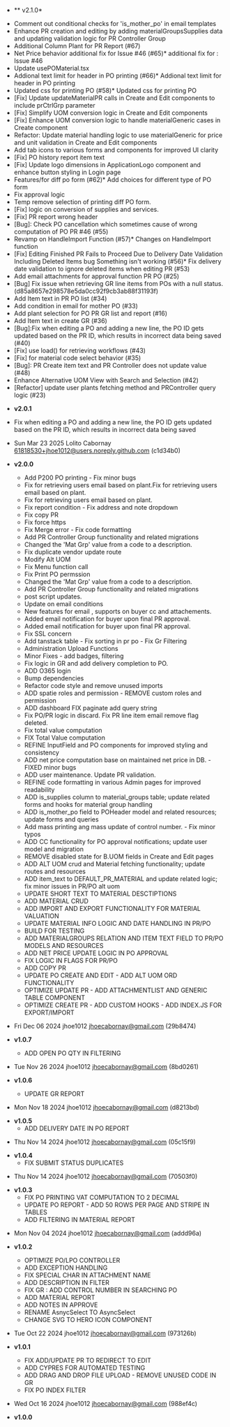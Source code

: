 * ** v2.1.0*
- Comment out conditional checks for 'is_mother_po' in email templates
- Enhance PR creation and editing by adding materialGroupsSupplies data and updating validation logic for PR Controller Group 
- Additional Column Plant for PR Report (#67) 
- Net Price behavior additional fix for Issue #46 (#65)* additional fix for : Issue #46
- Update usePOMaterial.tsx
- Addional text limit for header in PO printing (#66)* Addional text limit for header in PO printing
- Updated css for printing PO (#58)* Updated css for printing PO
- [Fix] Update updateMaterialPR calls in Create and Edit components to include prCtrlGrp parameter
- [Fix] Simplify UOM conversion logic in Create and Edit components
- [Fix] Enhance UOM conversion logic to handle materialGeneric cases in Create component
- Refactor: Update material handling logic to use materialGeneric for price and unit validation in Create and Edit components
- Add tab icons to various forms and components for improved UI clarity
- [Fix] PO history report item text
- [Fix] Update logo dimensions in ApplicationLogo component and enhance button styling in Login page
- Features/for diff po form (#62)* Add choices for different type of PO form
- Fix approval logic
- Temp remove selection of printing diff PO form.
- [Fix] logic on conversion of supplies and services.
- [Fix] PR report wrong header
- [Bug]: Check PO cancellation which sometimes cause of wrong computation of PO PR #46 (#55)
- Revamp on HandleImport Function (#57)* Changes on HandleImport function
- [Fix] Editing Finished PR Fails to Proceed Due to Delivery Date Validation Including Deleted Items bug Something isn't working (#56)* Fix delivery date validation to ignore deleted items when editing PR (#53)
- Add email attachments for approval function PR PO (#25)
- [Bug] Fix issue when retrieving GR line items from POs with a null status. (d85a8657e298578e5da0cc92f9cb3ab88f31193f)
- Add Item text in PR PO list (#34)
- Add condition in email for mother PO (#33)
- Add plant selection for PO PR GR list and report (#16)
- Add Item text in create GR (#36)
- [Bug]:Fix when editing a PO and adding a new line, the PO ID gets updated based on the PR ID, which results in incorrect data being saved (#40)
- [Fix] use load() for retrieving workflows (#43)
- [Fix] for material code select behavior (#35)
- [Bug]: PR Create item text and PR Controller does not update value (#48)
- Enhance Alternative UOM View with Search and Selection (#42)
- [Refactor] update user plants fetching method and PRController query logic (#23) 


* **v2.0.1**

- Fix when editing a PO and adding a new line, the PO ID gets updated based on the PR ID, which results in incorrect data being saved

- Sun Mar 23 2025 Lolito Cabornay <61818530+jhoe1012@users.noreply.github.com> (c1d34b0)

* **v2.0.0**

  - Add P200 PO printing - Fix minor bugs
  - Fix for retrieving users email based on plant.Fix for retrieving users email based on plant.
  - Fix for retrieving users email based on plant.
  - Fix report condition - Fix address and note dropdown
  - Fix copy PR
  - Fix force https
  - Fix Merge error - Fix code formatting
  - Add PR Controller Group functionality and related migrations
  - Changed the 'Mat Grp' value from a code to a description.
  - Fix duplicate vendor update route
  - Modify Alt UOM
  - Fix Menu function call
  - Fix Print PO permssion
  - Changed the 'Mat Grp' value from a code to a description.
  - Add PR Controller Group functionality and related migrations
  - post script updates.
  - Update on email conditions
  - New features for email , supports on buyer cc and attachements.
  - Added email notification for buyer upon final PR approval.
  - Added email notification for buyer upon final PR approval.
  - Fix SSL concern
  - Add tanstack table - Fix sorting in pr po - Fix Gr Filtering
  - Administration Upload Functions
  - Minor Fixes - add badges, filtering
  - Fix logic in GR and add delivery completion to PO.
  - ADD O365 login
  - Bump dependencies
  - Refactor code style and remove unused imports
  - ADD spatie roles and permission - REMOVE custom roles and permission
  - ADD dashboard FIX paginate add query string
  - Fix PO/PR logic in discard. Fix PR line item email remove flag deleted.
  - Fix total value computation
  - FIX Total Value computation
  - REFINE InputField and PO components for improved styling and consistency
  - ADD net price computation base on maintained net price in DB. - FIXED minor bugs
  - ADD user maintenance. Update PR validation.
  - REFINE code formatting in various Admin pages for improved readability
  - ADD is_supplies column to material_groups table; update related forms and hooks for material group handling
  - ADD is_mother_po field to POHeader model and related resources; update forms and queries
  - Add mass printing ang mass update of control number. - Fix minor typos
  - ADD CC functionality for PO approval notifications; update user model and migration
  - REMOVE disabled state for B.UOM fields in Create and Edit pages
  - ADD ALT UOM crud and Material fetching functionality; update routes and resources
  - ADD item_text to DEFAULT_PR_MATERIAL and update related logic; fix minor issues in PR/PO alt uom
  - UPDATE SHORT TEXT TO MATERIAL DESCTIPTIONS
  - ADD MATERIAL CRUD
  - ADD IMPORT AND EXPORT FUNCTIONALITY FOR MATERIAL VALUATION
  - UPDATE MATERIAL INFO LOGIC AND DATE HANDLING IN PR/PO
  - BUILD FOR TESTING
  - ADD MATERIALGROUPS RELATION AND ITEM TEXT FIELD TO PR/PO MODELS AND RESOURCES
  - ADD NET PRICE UPDATE LOGIC IN PO APPROVAL
  - FIX LOGIC IN FLAGS FOR PR/PO
  - ADD COPY PR
  - UPDATE PO CREATE AND EDIT - ADD ALT UOM ORD FUNCTIONALITY
  - OPTIMIZE UPDATE PR - ADD ATTACHMENTLIST AND GENERIC TABLE COMPONENT
  - OPTIMIZE CREATE PR - ADD CUSTOM HOOKS - ADD INDEX.JS FOR EXPORT/IMPORT

- Fri Dec 06 2024 jhoe1012 <jhoecabornay@gmail.com> (29b8474)

* **v1.0.7**

  - ADD OPEN PO QTY IN FILTERING

- Tue Nov 26 2024 jhoe1012 <jhoecabornay@gmail.com> (8bd0261)

* **v1.0.6**

  - UPDATE GR REPORT

- Mon Nov 18 2024 jhoe1012 <jhoecabornay@gmail.com> (d8213bd)

* **v1.0.5**
  - ADD DELIVERY DATE IN PO REPORT

- Thu Nov 14 2024 jhoe1012 <jhoecabornay@gmail.com> (05c15f9)

* **v1.0.4**
  - FIX SUBMIT STATUS DUPLICATES

- Thu Nov 14 2024 jhoe1012 <jhoecabornay@gmail.com> (70503f0)

* **v1.0.3**
  - FIX PO PRINTING VAT COMPUTATION TO 2 DECIMAL
  - UPDATE PO REPORT - ADD 50 ROWS PER PAGE AND STRIPE IN TABLES
  - ADD FILTERING IN MATERIAL REPORT

- Mon Nov 04 2024 jhoe1012 <jhoecabornay@gmail.com> (addd96a)

* **v1.0.2**

  - OPTIMIZE PO/LPO CONTROLLER
  - ADD EXCEPTION HANDLING
  - FIX SPECIAL CHAR IN ATTACHMENT NAME
  - ADD DESCRIPTION IN FILTER
  - FIX GR : ADD CONTROL NUMBER IN SEARCHING PO
  - ADD MATERIAL REPORT
  - ADD NOTES IN APPROVE
  - RENAME AsnycSelect TO AsyncSelect
  - CHANGE SVG TO HERO ICON COMPONENT

- Tue Oct 22 2024 jhoe1012 <jhoecabornay@gmail.com> (973126b)

* **v1.0.1**

  - FIX ADD/UPDATE PR TO REDIRECT TO EDIT
  - ADD CYPRES FOR AUTOMATED TESTING
  - ADD DRAG AND DROP FILE UPLOAD - REMOVE UNUSED CODE IN GR
  - FIX PO INDEX FILTER

- Wed Oct 16 2024 jhoe1012 <jhoecabornay@gmail.com> (988ef4c)

* **v1.0.0**
